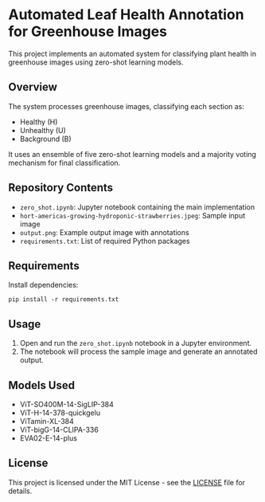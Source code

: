 # Automated Leaf Health Annotation for Greenhouse Images

This project implements an automated system for classifying plant health in greenhouse images using zero-shot learning models.

## Overview

The system processes greenhouse images, classifying each section as:
- Healthy (H)
- Unhealthy (U)
- Background (B)

It uses an ensemble of five zero-shot learning models and a majority voting mechanism for final classification.

## Repository Contents

- `zero_shot.ipynb`: Jupyter notebook containing the main implementation
- `hort-americas-growing-hydroponic-strawberries.jpeg`: Sample input image
- `output.png`: Example output image with annotations
- `requirements.txt`: List of required Python packages

## Requirements

Install dependencies:

```
pip install -r requirements.txt
```

## Usage

1. Open and run the `zero_shot.ipynb` notebook in a Jupyter environment.
2. The notebook will process the sample image and generate an annotated output.

## Models Used

- ViT-SO400M-14-SigLIP-384
- ViT-H-14-378-quickgelu
- ViTamin-XL-384
- ViT-bigG-14-CLIPA-336
- EVA02-E-14-plus

## License

This project is licensed under the MIT License - see the [LICENSE](LICENSE) file for details.
